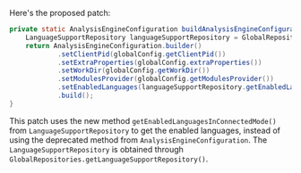 Here's the proposed patch:

```java
private static AnalysisEngineConfiguration buildAnalysisEngineConfiguration() {
    LanguageSupportRepository languageSupportRepository = GlobalRepositories.getLanguageSupportRepository();
    return AnalysisEngineConfiguration.builder()
            .setClientPid(globalConfig.getClientPid())
            .setExtraProperties(globalConfig.extraProperties())
            .setWorkDir(globalConfig.getWorkDir())
            .setModulesProvider(globalConfig.getModulesProvider())
            .setEnabledLanguages(languageSupportRepository.getEnabledLanguagesInConnectedMode())
            .build();
}
```

This patch uses the new method `getEnabledLanguagesInConnectedMode()` from `LanguageSupportRepository` to get the enabled languages, instead of using the deprecated method from `AnalysisEngineConfiguration`. The `LanguageSupportRepository` is obtained through `GlobalRepositories.getLanguageSupportRepository()`.